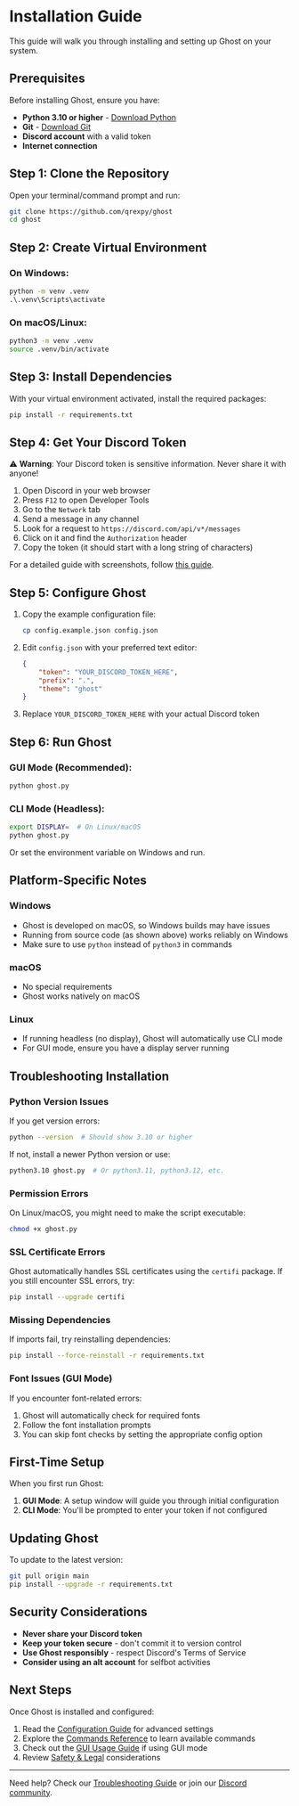 # Installation Guide

This guide will walk you through installing and setting up Ghost on your system.

## Prerequisites

Before installing Ghost, ensure you have:

- **Python 3.10 or higher** - [Download Python](https://www.python.org/downloads/)
- **Git** - [Download Git](https://git-scm.com/downloads)
- **Discord account** with a valid token
- **Internet connection**

## Step 1: Clone the Repository

Open your terminal/command prompt and run:

```bash
git clone https://github.com/qrexpy/ghost
cd ghost
```

## Step 2: Create Virtual Environment

### On Windows:
```cmd
python -m venv .venv
.\.venv\Scripts\activate
```

### On macOS/Linux:
```bash
python3 -m venv .venv
source .venv/bin/activate
```

## Step 3: Install Dependencies

With your virtual environment activated, install the required packages:

```bash
pip install -r requirements.txt
```

## Step 4: Get Your Discord Token

⚠️ **Warning**: Your Discord token is sensitive information. Never share it with anyone!

1. Open Discord in your web browser
2. Press `F12` to open Developer Tools
3. Go to the `Network` tab
4. Send a message in any channel
5. Look for a request to `https://discord.com/api/v*/messages`
6. Click on it and find the `Authorization` header
7. Copy the token (it should start with a long string of characters)

For a detailed guide with screenshots, follow [this guide](https://gist.github.com/bennyscripts/49ecc1eade1796ee1d7cad9d165ffe67).

## Step 5: Configure Ghost

1. Copy the example configuration file:
   ```bash
   cp config.example.json config.json
   ```

2. Edit `config.json` with your preferred text editor:
   ```json
   {
       "token": "YOUR_DISCORD_TOKEN_HERE",
       "prefix": ".",
       "theme": "ghost"
   }
   ```

3. Replace `YOUR_DISCORD_TOKEN_HERE` with your actual Discord token

## Step 6: Run Ghost

### GUI Mode (Recommended):
```bash
python ghost.py
```

### CLI Mode (Headless):
```bash
export DISPLAY=  # On Linux/macOS
python ghost.py
```

Or set the environment variable on Windows and run.

## Platform-Specific Notes

### Windows
- Ghost is developed on macOS, so Windows builds may have issues
- Running from source code (as shown above) works reliably on Windows
- Make sure to use `python` instead of `python3` in commands

### macOS
- No special requirements
- Ghost works natively on macOS

### Linux
- If running headless (no display), Ghost will automatically use CLI mode
- For GUI mode, ensure you have a display server running

## Troubleshooting Installation

### Python Version Issues
If you get version errors:
```bash
python --version  # Should show 3.10 or higher
```

If not, install a newer Python version or use:
```bash
python3.10 ghost.py  # Or python3.11, python3.12, etc.
```

### Permission Errors
On Linux/macOS, you might need to make the script executable:
```bash
chmod +x ghost.py
```

### SSL Certificate Errors
Ghost automatically handles SSL certificates using the `certifi` package. If you still encounter SSL errors, try:
```bash
pip install --upgrade certifi
```

### Missing Dependencies
If imports fail, try reinstalling dependencies:
```bash
pip install --force-reinstall -r requirements.txt
```

### Font Issues (GUI Mode)
If you encounter font-related errors:
1. Ghost will automatically check for required fonts
2. Follow the font installation prompts
3. You can skip font checks by setting the appropriate config option

## First-Time Setup

When you first run Ghost:

1. **GUI Mode**: A setup window will guide you through initial configuration
2. **CLI Mode**: You'll be prompted to enter your token if not configured

## Updating Ghost

To update to the latest version:

```bash
git pull origin main
pip install --upgrade -r requirements.txt
```

## Security Considerations

- **Never share your Discord token**
- **Keep your token secure** - don't commit it to version control
- **Use Ghost responsibly** - respect Discord's Terms of Service
- **Consider using an alt account** for selfbot activities

## Next Steps

Once Ghost is installed and configured:

1. Read the [Configuration Guide](Configuration.md) for advanced settings
2. Explore the [Commands Reference](Commands.md) to learn available commands
3. Check out the [GUI Usage Guide](GUI-Usage.md) if using GUI mode
4. Review [Safety & Legal](Safety-and-Legal.md) considerations

---

Need help? Check our [Troubleshooting Guide](Troubleshooting.md) or join our [Discord community](https://discord.gg/ayz7eYvFsm).